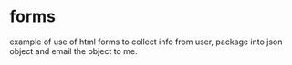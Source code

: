 forms
=====

example of use of html forms to collect info from user, package into json object and email the object to me.
